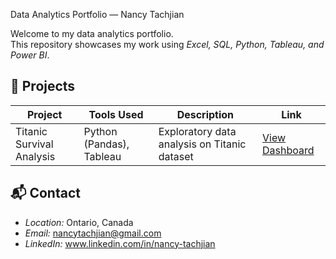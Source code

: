 Data Analytics Portfolio — Nancy Tachjian

Welcome to my data analytics portfolio.  
This repository showcases my work using *Excel, SQL, Python, Tableau, and Power BI*.

## 📁 Projects

| Project | Tools Used | Description | Link |
|--------|-------------|-------------|------|
| Titanic Survival Analysis | Python (Pandas), Tableau | Exploratory data analysis on Titanic dataset | [View Dashboard](https://bit.ly/titanic-dashboard-nancy) |

## 📬 Contact
- *Location:* Ontario, Canada
- *Email:* nancytachjian@gmail.com
- *LinkedIn:* www.linkedin.com/in/nancy-tachjian


